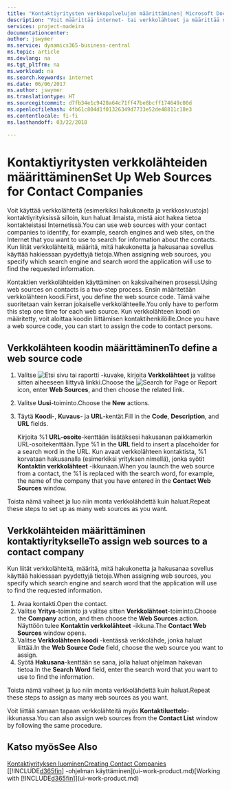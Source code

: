 ```yaml
---
title: "Kontaktiyritysten verkkopalvelujen määrittäminen| Microsoft Docs"
description: "Voit määrittää internet- tai verkkolähteet ja määrittää ne kontaktiyritykseen. Tämä auttaa ilmaisemaan, miten haluat etsiä kontakteja koskevia tietoja."
services: project-madeira
documentationcenter: 
author: jswymer
ms.service: dynamics365-business-central
ms.topic: article
ms.devlang: na
ms.tgt_pltfrm: na
ms.workload: na
ms.search.keywords: internet
ms.date: 06/06/2017
ms.author: jswymer
ms.translationtype: HT
ms.sourcegitcommit: d7fb34e1c9428a64c71ff47be8bcff174649c00d
ms.openlocfilehash: 4fb61c804d1f01326349d7733e52de48811c18e3
ms.contentlocale: fi-fi
ms.lasthandoff: 03/22/2018

---
```

# <a name="set-up-web-sources-for-contact-companies"></a><span data-ttu-id="603e7-103">Kontaktiyritysten verkkolähteiden määrittäminen</span><span class="sxs-lookup"><span data-stu-id="603e7-103">Set Up Web Sources for Contact Companies</span></span>
<span data-ttu-id="603e7-104">Voit käyttää verkkolähteitä (esimerkiksi hakukoneita ja verkkosivustoja) kontaktiyrityksissä silloin, kun haluat ilmaista, mistä aiot hakea tietoa kontakteistasi Internetissä.</span><span class="sxs-lookup"><span data-stu-id="603e7-104">You can use web sources with your contact companies to identify, for example, search engines and web sites, on the Internet that you want to use to search for information about the contacts.</span></span> <span data-ttu-id="603e7-105">Kun liität verkkolähteitä, määritä, mitä hakukonetta ja hakusanaa sovellus käyttää hakiessaan pyydettyjä tietoja.</span><span class="sxs-lookup"><span data-stu-id="603e7-105">When assigning web sources, you specify which search engine and search word the application will use to find the requested information.</span></span>

<span data-ttu-id="603e7-106">Kontaktien verkkolähteiden käyttäminen on kaksivaiheinen prosessi.</span><span class="sxs-lookup"><span data-stu-id="603e7-106">Using web sources on contacts is a two-step process.</span></span> <span data-ttu-id="603e7-107">Ensin määritetään verkkolähteen koodi.</span><span class="sxs-lookup"><span data-stu-id="603e7-107">First, you define the web source code.</span></span> <span data-ttu-id="603e7-108">Tämä vaihe suoritetaan vain kerran jokaiselle verkkolähteelle.</span><span class="sxs-lookup"><span data-stu-id="603e7-108">You only have to perform this step one time for each web source.</span></span> <span data-ttu-id="603e7-109">Kun verkkolähteen koodi on määritetty, voit aloittaa koodin liittämisen kontaktihenkilöille.</span><span class="sxs-lookup"><span data-stu-id="603e7-109">Once you have a web source code, you can start to assign the code to contact persons.</span></span>

## <a name="to-define-a-web-source-code"></a><span data-ttu-id="603e7-110">Verkkolähteen koodin määrittäminen</span><span class="sxs-lookup"><span data-stu-id="603e7-110">To define a web source code</span></span>
1. <span data-ttu-id="603e7-111">Valitse ![Etsi sivu tai raportti](media/ui-search/search_small.png "Etsi sivu tai raportti -kuvake") -kuvake, kirjoita **Verkkolähteet** ja valitse sitten aiheeseen liittyvä linkki.</span><span class="sxs-lookup"><span data-stu-id="603e7-111">Choose the ![Search for Page or Report](media/ui-search/search_small.png "Search for Page or Report icon") icon, enter **Web Sources**, and then choose the related link.</span></span>
2. <span data-ttu-id="603e7-112">Valitse **Uusi**-toiminto.</span><span class="sxs-lookup"><span data-stu-id="603e7-112">Choose the **New** actions.</span></span>
3. <span data-ttu-id="603e7-113">Täytä **Koodi**-, **Kuvaus**- ja **URL**-kentät.</span><span class="sxs-lookup"><span data-stu-id="603e7-113">Fill in the **Code**, **Description**, and **URL** fields.</span></span>

    <span data-ttu-id="603e7-114">Kirjoita %1 **URL-osoite**-kenttään lisätäksesi hakusanan paikkamerkin URL-osoitekenttään.</span><span class="sxs-lookup"><span data-stu-id="603e7-114">Type %1 in the **URL** field to insert a placeholder for a search word in the URL.</span></span> <span data-ttu-id="603e7-115">Kun avaat verkkolähteen kontaktista, %1 korvataan hakusanalla (esimerkiksi yrityksen nimellä), jonka syötit **Kontaktin verkkolähteet** -ikkunaan.</span><span class="sxs-lookup"><span data-stu-id="603e7-115">When you launch the web source from a contact, the %1 is replaced with the search word, for example, the name of the company that you have entered in the **Contact Web Sources** window.</span></span>

<span data-ttu-id="603e7-116">Toista nämä vaiheet ja luo niin monta verkkolähdettä kuin haluat.</span><span class="sxs-lookup"><span data-stu-id="603e7-116">Repeat these steps to set up as many web sources as you want.</span></span>

## <a name="to-assign-web-sources-to-a-contact-company"></a><span data-ttu-id="603e7-117">Verkkolähteiden määrittäminen kontaktiyritykselle</span><span class="sxs-lookup"><span data-stu-id="603e7-117">To assign web sources to a contact company</span></span>
<span data-ttu-id="603e7-118">Kun liität verkkolähteitä, määritä, mitä hakukonetta ja hakusanaa sovellus käyttää hakiessaan pyydettyjä tietoja.</span><span class="sxs-lookup"><span data-stu-id="603e7-118">When assigning web sources, you specify which search engine and search word that the application will use to find the requested information.</span></span>

1. <span data-ttu-id="603e7-119">Avaa kontakti.</span><span class="sxs-lookup"><span data-stu-id="603e7-119">Open the contact.</span></span>
2. <span data-ttu-id="603e7-120">Valitse **Yritys**-toiminto ja valitse sitten **Verkkolähteet**-toiminto.</span><span class="sxs-lookup"><span data-stu-id="603e7-120">Choose the **Company** action, and then choose the **Web Sources** action.</span></span> <span data-ttu-id="603e7-121">Näyttöön tulee **Kontaktin verkkolähteet** -ikkuna.</span><span class="sxs-lookup"><span data-stu-id="603e7-121">The **Contact Web Sources** window opens.</span></span>
3. <span data-ttu-id="603e7-122">Valitse **Verkkolähteen koodi** -kentässä verkkolähde, jonka haluat liittää.</span><span class="sxs-lookup"><span data-stu-id="603e7-122">In the **Web Source Code** field, choose the web source you want to assign.</span></span>
4. <span data-ttu-id="603e7-123">Syötä **Hakusana**-kenttään se sana, jolla haluat ohjelman hakevan tietoa.</span><span class="sxs-lookup"><span data-stu-id="603e7-123">In the **Search Word** field, enter the search word that you want to use to find the information.</span></span>

<span data-ttu-id="603e7-124">Toista nämä vaiheet ja luo niin monta verkkolähdettä kuin haluat.</span><span class="sxs-lookup"><span data-stu-id="603e7-124">Repeat these steps to assign as many web sources as you want.</span></span>

<span data-ttu-id="603e7-125">Voit liittää samaan tapaan verkkolähteitä myös **Kontaktiluettelo**-ikkunassa.</span><span class="sxs-lookup"><span data-stu-id="603e7-125">You can also assign web sources from the **Contact List** window by following the same procedure.</span></span>

## <a name="see-also"></a><span data-ttu-id="603e7-126">Katso myös</span><span class="sxs-lookup"><span data-stu-id="603e7-126">See Also</span></span>
[<span data-ttu-id="603e7-127">Kontaktiyrityksen luominen</span><span class="sxs-lookup"><span data-stu-id="603e7-127">Creating Contact Companies</span></span>](marketing-create-contact-companies.md)  
<span data-ttu-id="603e7-128">[[!INCLUDE[d365fin](includes/d365fin_md.md)] -ohjelman käyttäminen](ui-work-product.md)</span><span class="sxs-lookup"><span data-stu-id="603e7-128">[Working with [!INCLUDE[d365fin](includes/d365fin_md.md)]](ui-work-product.md)</span></span>

